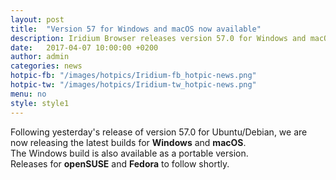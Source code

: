 ```yaml
---
layout: post
title:  "Version 57 for Windows and macOS now available"
description: Iridium Browser releases version 57.0 for Windows and macOS
date:   2017-04-07 10:00:00 +0200
author:	admin
categories: news
hotpic-fb: "/images/hotpics/Iridium-fb_hotpic-news.png"
hotpic-tw: "/images/hotpics/Iridium-tw_hotpic-news.png"
menu: no
style: style1
---
```


Following yesterday's release of version 57.0 for Ubuntu/Debian, we are now releasing the latest builds for **Windows** and **macOS**.     
The Windows build is also available as a portable version.     
Releases for **openSUSE** and **Fedora** to follow shortly.     

<a id="download-parser2" class="button download" title="download Iridium Browser"></a>